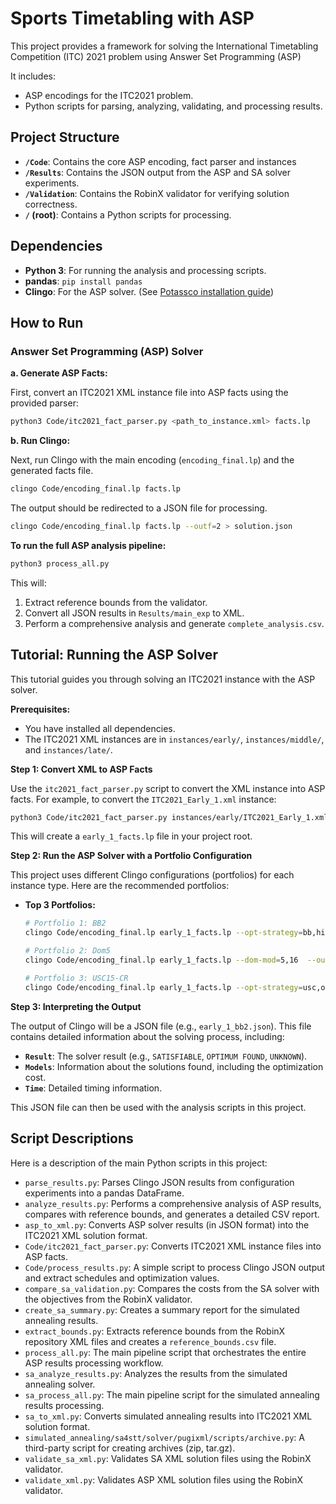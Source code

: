 # Sports Timetabling with ASP 

This project provides a framework for solving the International Timetabling Competition (ITC) 2021 problem using Answer Set Programming (ASP)

It includes:
- ASP encodings for the ITC2021 problem.
- Python scripts for parsing, analyzing, validating, and processing results.

## Project Structure

- **`/Code`**: Contains the core ASP encoding, fact parser and instances
- **`/Results`**: Contains the JSON output from the ASP and SA solver experiments.
- **`/Validation`**: Contains the RobinX validator for verifying solution correctness.
- **`/` (root)**: Contains a  Python scripts for processing.

## Dependencies

- **Python 3**: For running the analysis and processing scripts.
- **pandas**: `pip install pandas`
- **Clingo**: For the ASP solver. (See [Potassco installation guide](https://potassco.org/doc/INSTALL.html))

## How to Run

### Answer Set Programming (ASP) Solver

**a. Generate ASP Facts:**

First, convert an ITC2021 XML instance file into ASP facts using the provided parser:

```bash
python3 Code/itc2021_fact_parser.py <path_to_instance.xml> facts.lp
```

**b. Run Clingo:**

Next, run Clingo with the main encoding (`encoding_final.lp`) and the generated facts file. 
```bash
clingo Code/encoding_final.lp facts.lp
```

The output should be redirected to a JSON file for processing.
```bash
clingo Code/encoding_final.lp facts.lp --outf=2 > solution.json
```

**To run the full ASP analysis pipeline:**

```bash
python3 process_all.py
```

This will:
1.  Extract reference bounds from the validator.
2.  Convert all JSON results in `Results/main_exp` to XML.
3.  Perform a comprehensive analysis and generate `complete_analysis.csv`.

## Tutorial: Running the ASP Solver

This tutorial guides you through solving an ITC2021 instance with the ASP solver.

**Prerequisites:**
- You have installed all dependencies.
- The ITC2021 XML instances are in `instances/early/`, `instances/middle/`, and `instances/late/`.

**Step 1: Convert XML to ASP Facts**

Use the `itc2021_fact_parser.py` script to convert the XML instance into ASP facts. For example, to convert the `ITC2021_Early_1.xml` instance:

```bash
python3 Code/itc2021_fact_parser.py instances/early/ITC2021_Early_1.xml early_1_facts.lp
```

This will create a `early_1_facts.lp` file in your project root.

**Step 2: Run the ASP Solver with a Portfolio Configuration**

This project uses different Clingo configurations (portfolios) for each instance type. Here are the recommended portfolios:

*   **Top 3 Portfolios:**

    ```bash
    # Portfolio 1: BB2
    clingo Code/encoding_final.lp early_1_facts.lp --opt-strategy=bb,hier --outf=2 > early_1_bb2.json

    # Portfolio 2: Dom5
    clingo Code/encoding_final.lp early_1_facts.lp --dom-mod=5,16  --outf=2 > early_1_dom5.json

    # Portfolio 3: USC15-CR
    clingo Code/encoding_final.lp early_1_facts.lp --opt-strategy=usc,oll,7 --configuration=crafty  --outf=2 > early_1_usc15_cr.json
    ```


**Step 3: Interpreting the Output**

The output of Clingo will be a JSON file (e.g., `early_1_bb2.json`). This file contains detailed information about the solving process, including:
- **`Result`**: The solver result (e.g., `SATISFIABLE`, `OPTIMUM FOUND`, `UNKNOWN`).
- **`Models`**: Information about the solutions found, including the optimization cost.
- **`Time`**: Detailed timing information.

This JSON file can then be used with the analysis scripts in this project.

## Script Descriptions

Here is a description of the main Python scripts in this project:

-   `parse_results.py`: Parses Clingo JSON results from configuration experiments into a pandas DataFrame.
-   `analyze_results.py`: Performs a comprehensive analysis of ASP results, compares with reference bounds, and generates a detailed CSV report.
-   `asp_to_xml.py`: Converts ASP solver results (in JSON format) into the ITC2021 XML solution format.
-   `Code/itc2021_fact_parser.py`: Converts ITC2021 XML instance files into ASP facts.
-   `Code/process_results.py`: A simple script to process Clingo JSON output and extract schedules and optimization values.
-   `compare_sa_validation.py`: Compares the costs from the SA solver with the objectives from the RobinX validator.
-   `create_sa_summary.py`: Creates a summary report for the simulated annealing results.
-   `extract_bounds.py`: Extracts reference bounds from the RobinX repository XML files and creates a `reference_bounds.csv` file.
-   `process_all.py`: The main pipeline script that orchestrates the entire ASP results processing workflow.
-   `sa_analyze_results.py`: Analyzes the results from the simulated annealing solver.
-   `sa_process_all.py`: The main pipeline script for the simulated annealing results processing.
-   `sa_to_xml.py`: Converts simulated annealing results into ITC2021 XML solution format.
-   `simulated_annealing/sa4stt/solver/pugixml/scripts/archive.py`: A third-party script for creating archives (zip, tar.gz).
-   `validate_sa_xml.py`: Validates SA XML solution files using the RobinX validator.
-   `validate_xml.py`: Validates ASP XML solution files using the RobinX validator.